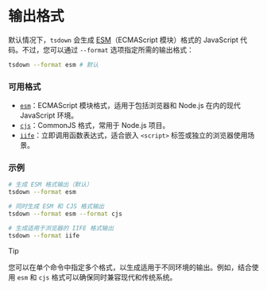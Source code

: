 # 输出格式

默认情况下，`tsdown` 会生成 [ESM](https://nodejs.org/api/esm.html)（ECMAScript 模块）格式的 JavaScript 代码。不过，您可以通过 `--format` 选项指定所需的输出格式：

```bash
tsdown --format esm # 默认
```

### 可用格式

- [`esm`](https://nodejs.org/api/esm.html)：ECMAScript 模块格式，适用于包括浏览器和 Node.js 在内的现代 JavaScript 环境。
- [`cjs`](https://nodejs.org/api/modules.html)：CommonJS 格式，常用于 Node.js 项目。
- [`iife`](https://developer.mozilla.org/zh-CN/docs/Glossary/IIFE)：立即调用函数表达式，适合嵌入 `<script>` 标签或独立的浏览器使用场景。

### 示例

```bash
# 生成 ESM 格式输出（默认）
tsdown --format esm

# 同时生成 ESM 和 CJS 格式输出
tsdown --format esm --format cjs

# 生成适用于浏览器的 IIFE 格式输出
tsdown --format iife
```

> [!TIP]
> 您可以在单个命令中指定多个格式，以生成适用于不同环境的输出。例如，结合使用 `esm` 和 `cjs` 格式可以确保同时兼容现代和传统系统。
